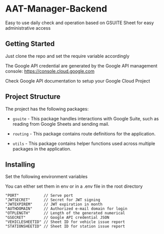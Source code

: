# AAT-Manager-Backend

Easy to use daily check and operation based on GSUITE Sheet for easy administrative access

## Getting Started

Just clone the repo and set the require variable accordingly

The Google API credential are generated by the Google API management console: https://console.cloud.google.com

Check Google API documentation to setup your Google Cloud Project

## Project Structure

The project has the following packages:

- `gsuite` - This package handles interactions with Google Suite, such as reading from Google Sheets and sending mail.

- `routing` - This package contains route definitions for the application.

- `utils` - This package contains helper functions used across multiple packages in the application.

## Installing

Set the following environment variables

You can either set them in env or in a .env file in the root directory
```
"PORT"           // Serve port
"JWTSECRET"      // Secret for JWT signing
"JWTEXPIREM"     // JWT expiration in month
"AUTHDOMAIN"     // Authorized e-mail domain for login
"OTPLENGTH"      // Length of the generated numerical
"GSECRET"        // Google API credential JSON
"VEHICLESHEETID" // Sheet ID for vehicle issue report
"STATIONSHEETID" // Sheet ID for station issue report
```